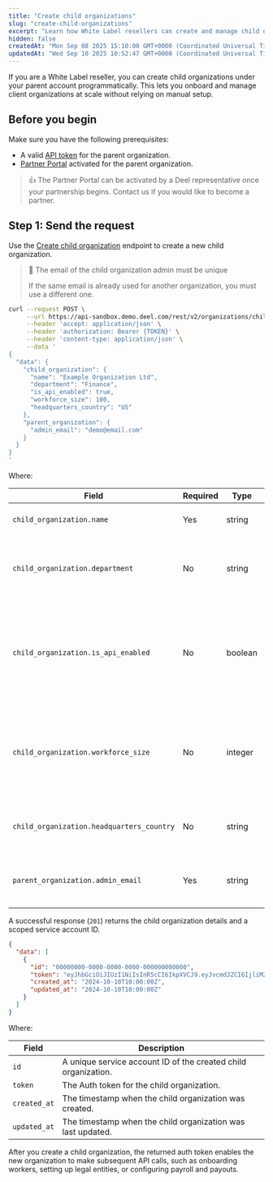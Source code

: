 ```yaml
---
title: "Create child organizations"
slug: "create-child-organizations"
excerpt: "Learn how White Label resellers can create and manage child organizations under their parent account programmatically"
hidden: false
createdAt: "Mon Sep 08 2025 15:10:00 GMT+0000 (Coordinated Universal Time)"
updatedAt: "Wed Sep 10 2025 10:52:47 GMT+0000 (Coordinated Universal Time)"
---
```

If you are a White Label reseller, you can create child organizations under your parent account programmatically. This lets you onboard and manage client organizations at scale without relying on manual setup.

## Before you begin

Make sure you have the following prerequisites:

- A valid [API token](https://developer.deel.com/docs/api-tokens-1) for the parent organization.
- [Partner Portal](https://help.letsdeel.com/hc/en-gb/articles/36145460305169-Getting-started-with-the-Partner-Portal) activated for the parent organization.

> 👍 The Partner Portal can be activated by a Deel representative once your partnership begins. Contact us if you would like to become a partner.

## Step 1: Send the request

Use the [Create child organization](https://developer.deel.com/reference/createchildorganization) endpoint to create a new child organization.

> 📘 The email of the child organization admin must be unique
> 
> If the same email is already used for another organization, you must use a different one.

```bash
curl --request POST \
     --url https://api-sandbox.demo.deel.com/rest/v2/organizations/children \
     --header 'accept: application/json' \
     --header 'authorization: Bearer {TOKEN}' \
     --header 'content-type: application/json' \
     --data '
{
  "data": {
    "child_organization": {
      "name": "Example Organization Ltd",
      "department": "Finance",
      "is_api_enabled": true,
      "workforce_size": 100,
      "headquarters_country": "US"
    },
    "parent_organization": {
      "admin_email": "demo@email.com"
    }
  }
}
'
```

Where:

| Field                                     | Required | Type    | Format                                                                      | Description                                                                                                                | Example                                   |
| ----------------------------------------- | -------- | ------- | --------------------------------------------------------------------------- | -------------------------------------------------------------------------------------------------------------------------- | ----------------------------------------- |
| `child_organization.name`                 | Yes      | string  | -                                                                           | The name of the child organization.                                                                                        | "Example Organization Ltd"                |
| `child_organization.department`           | No       | string  | -                                                                           | The name of the department where the manager will be assigned.                                                             | "Finance"                                 |
| `child_organization.is_api_enabled`       | No       | boolean | -                                                                           | Flag that enables the public API for the child organization. Enable this if the child organization needs to use Deel APIs. | true                                      |
| `child_organization.workforce_size`       | No       | integer |                                                                             | The number of workers in the child organization. Accepted values must be between 1 and 100000.                             | 100                                       |
| `child_organization.headquarters_country` | No       | string  | [ISO 3166-1 alpha-2](https://en.wikipedia.org/wiki/ISO_3166-1_alpha-2) code | The headquarters country code of the child organization.                                                                   | "US"                                      |
| `parent_organization.admin_email`         | Yes      | string  | email                                                                       | The email address of the parent organization admin.                                                                        | "[demo@email.com](mailto:demo@email.com)" |

A successful response (`201`) returns the child organization details and a scoped service account ID.

```json
{
  "data": [
    {
      "id": "00000000-0000-0000-0000-000000000000",
      "token": "eyJhbGciOiJIUzI1NiIsInR5cCI6IkpXVCJ9.eyJvcmdJZCI6IjliM2M2ZjRkLTI3ZTEtNDZjMi1iYzJlLTNlNWEyOWFmOGQxOSJ9.s3cr3tSignatur3",
      "created_at": "2024-10-10T10:00:00Z",
      "updated_at": "2024-10-10T10:00:00Z"
    }
  ]
}
```

Where:

| Field        | Description                                                    |
| ------------ | -------------------------------------------------------------- |
| `id`         | A unique service account ID of the created child organization. |
| `token`      | The Auth token for the child organization.                     |
| `created_at` | The timestamp when the child organization was created.         |
| `updated_at` | The timestamp when the child organization was last updated.    |

After you create a child organization, the returned auth token enables the new organization to make subsequent API calls, such as onboarding workers, setting up legal entities, or configuring payroll and payouts.
